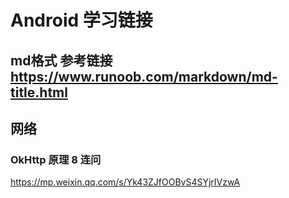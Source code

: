 # Android 学习链接  

md格式 参考链接   
<https://www.runoob.com/markdown/md-title.html>  
-------------------------------------------------------------------------------


## 网络   

### OkHttp 原理 8 连问   
<https://mp.weixin.qq.com/s/Yk43ZJfOOBvS4SYjrIVzwA>
